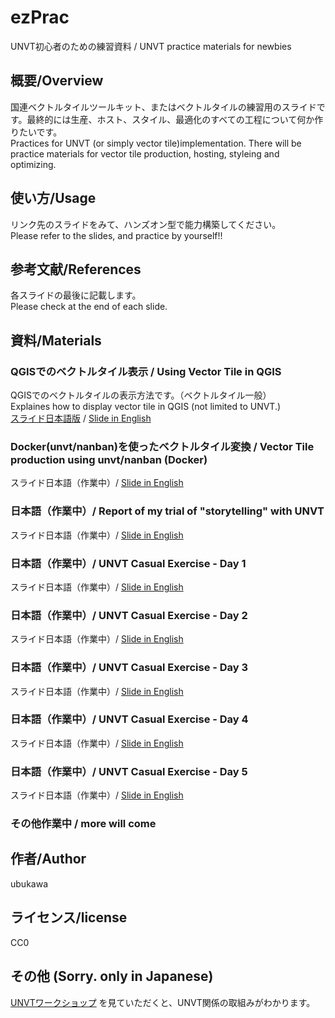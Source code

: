 # ezPrac
UNVT初心者のための練習資料 / UNVT practice materials for newbies  

## 概要/Overview
国連ベクトルタイルツールキット、またはベクトルタイルの練習用のスライドです。最終的には生産、ホスト、スタイル、最適化のすべての工程について何か作りたいです。  
Practices for UNVT (or simply vector tile)implementation. There will be practice materials for vector tile production, hosting, styleing and optimizing.

## 使い方/Usage
リンク先のスライドをみて、ハンズオン型で能力構築してください。  
Please refer to the slides, and practice by yourself!!

## 参考文献/References
各スライドの最後に記載します。  
Please check at the end of each slide.

## 資料/Materials

### QGISでのベクトルタイル表示 / Using Vector Tile in QGIS
QGISでのベクトルタイルの表示方法です。（ベクトルタイル一般）  
Explaines how to display vector tile in QGIS (not limited to UNVT.)  
[スライド日本語版](https://speakerdeck.com/ubukawa/2021-05-20-vector-tile-in-qgis-in-japanese) / [Slide in English](https://speakerdeck.com/ubukawa/2021-05-20-vector-tile-in-qgis-in-english)

### Docker(unvt/nanban)を使ったベクトルタイル変換 / Vector Tile production using unvt/nanban (Docker)
スライド日本語（作業中）/ [Slide in English](https://speakerdeck.com/ubukawa/2021-05-28-vector-tile-conversion-with-doker-unvt-nanban)

###  日本語（作業中）/ Report of my trial of "storytelling" with UNVT
スライド日本語（作業中）/ [Slide in English](https://speakerdeck.com/ubukawa/2021-06-07-storytelling-trial-report)

###  日本語（作業中）/ UNVT Casual Exercise - Day 1
スライド日本語（作業中）/ [Slide in English](https://speakerdeck.com/ubukawa/2021-06-14-unvt-exercise-day01)

###  日本語（作業中）/ UNVT Casual Exercise - Day 2
スライド日本語（作業中）/ [Slide in English](https://speakerdeck.com/ubukawa/2021-06-17-unvt-exercise-day02)

###  日本語（作業中）/ UNVT Casual Exercise - Day 3
スライド日本語（作業中）/ [Slide in English](https://speakerdeck.com/ubukawa/2021-06-24-unvt-exercise-day03-ae0eca0b-a681-46dd-bc4b-1a7106bd307f)

###  日本語（作業中）/ UNVT Casual Exercise - Day 4
スライド日本語（作業中）/ [Slide in English](https://speakerdeck.com/ubukawa/2021-07-08-unvt-exercise-day04)

###  日本語（作業中）/ UNVT Casual Exercise - Day 5
スライド日本語（作業中）/ [Slide in English](https://speakerdeck.com/ubukawa/2021-07-15-unvt-exercise-day05)

### その他作業中 / more will come


## 作者/Author
ubukawa

## ライセンス/license
CC0

## その他 (Sorry. only in Japanese)
[UNVTワークショップ](https://github.com/unvt/512) を見ていただくと、UNVT関係の取組みがわかります。

